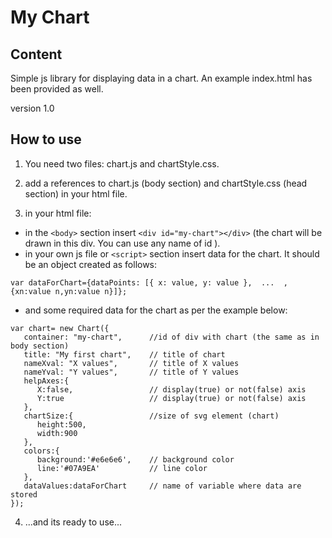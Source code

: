 # My Chart

## Content

Simple js library for displaying data in a chart. An example index.html has been provided as well.

version 1.0

## How to use

1. You need two files: chart.js and chartStyle.css.

2. add a references to chart.js (body section) and chartStyle.css (head section) in your html file.

3. in your html file:

* in the ```<body>``` section
insert ```<div id="my-chart"></div>``` (the chart will be drawn in this div. You can use any name of id ).
* in your own js file or ```<script>``` section insert data for the chart. It should be an object created as follows:

```
var dataForChart={dataPoints: [{ x: value, y: value },  ...  , {xn:value n,yn:value n}]};
```

* and some required data for the chart as per the example below:

```
var chart= new Chart({
   container: "my-chart",      //id of div with chart (the same as in body section)
   title: "My first chart",    // title of chart
   nameXval: "X values",       // title of X values
   nameYval: "Y values",       // title of Y values
   helpAxes:{
      X:false,                 // display(true) or not(false) axis
      Y:true                   // display(true) or not(false) axis
   },
   chartSize:{                 //size of svg element (chart)
      height:500,
      width:900
   },
   colors:{
      background:'#e6e6e6',    // background color
      line:'#07A9EA'           // line color
   },
   dataValues:dataForChart     // name of variable where data are stored
});

```
4. ...and its ready to use...

